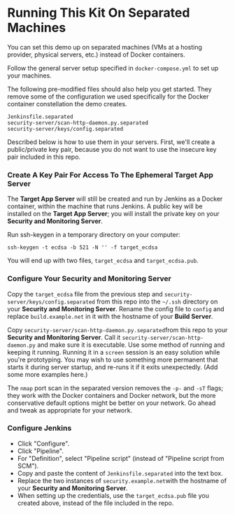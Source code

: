# Running This Kit On Separated Machines

You can set this demo up on separated machines (VMs at a hosting provider, physical servers, etc.) instead of Docker containers.

Follow the general server setup specified in `docker-compose.yml` to set up your machines.

The following pre-modified files should also help you get started.  They remove some of the configuration we used specifically for the Docker container constellation the demo creates.

```
Jenkinsfile.separated
security-server/scan-http-daemon.py.separated
security-server/keys/config.separated
```

Described below is how to use them in your servers.  First, we'll create a public/private key pair, because you do not want to use the insecure key pair included in this repo.

### Create A Key Pair For Access To The Ephemeral Target App Server

The **Target App Server** will still be created and run by Jenkins as a Docker container, within the machine that runs Jenkins.  A public key will be installed on the **Target App Server**; you will install the private key on your **Security and Monitoring Server**.

Run ssh-keygen in a temporary directory on your computer:

```
ssh-keygen -t ecdsa -b 521 -N '' -f target_ecdsa
```

You will end up with two files, `target_ecdsa` and `target_ecdsa.pub`.

### Configure Your Security and Monitoring Server

Copy the `target_ecdsa` file from the previous step and `security-server/keys/config.separated` from this repo into the `~/.ssh` directory on your **Security and Monitoring Server**.  Rename the config file to `config` and replace `build.example.net` in it with the hostname of your **Build Server**.

Copy `security-server/scan-http-daemon.py.separated`from this repo to your **Security and Monitoring Server**.  Call it `security-server/scan-http-daemon.py` and make sure it is executable.  Use some method of running and keeping it running.  Running it in a `screen` session is an easy solution while you're prototyping.  You may wish to use something more permanent that starts it during server startup, and re-runs it if it exits unexpectedly.  (Add some more examples here.)

The `nmap` port scan in the separated version removes the `-p-` and `-sT` flags; they work with the Docker containers and Docker network, but the more conservative default options might be better on your network.  Go ahead and tweak as appropriate for your network.

### Configure Jenkins

* Click "Configure".
* Click "Pipeline".
* For "Definition", select "Pipeline script" (instead of "Pipeline script from SCM").
* Copy and paste the content of `Jenkinsfile.separated` into the text box.
* Replace the two instances of `security.example.net`with the hostname of your **Security and Monitoring Server**.
* When setting up the credentials, use the `target_ecdsa.pub` file you created above, instead of the file included in the repo.
